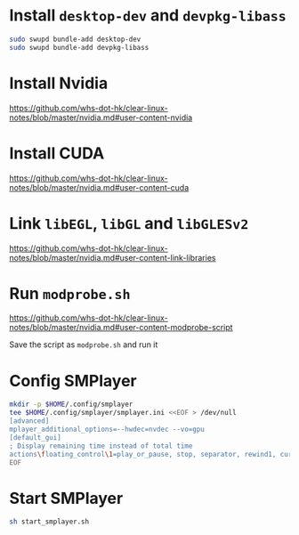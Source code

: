 # Install `desktop-dev` and `devpkg-libass`
```sh
sudo swupd bundle-add desktop-dev
sudo swupd bundle-add devpkg-libass
```

# Install Nvidia
https://github.com/whs-dot-hk/clear-linux-notes/blob/master/nvidia.md#user-content-nvidia

# Install CUDA
https://github.com/whs-dot-hk/clear-linux-notes/blob/master/nvidia.md#user-content-cuda

# Link `libEGL`, `libGL` and `libGLESv2`
https://github.com/whs-dot-hk/clear-linux-notes/blob/master/nvidia.md#user-content-link-libraries

# Run `modprobe.sh`
https://github.com/whs-dot-hk/clear-linux-notes/blob/master/nvidia.md#user-content-modprobe-script

Save the script as `modprobe.sh` and run it

# Config SMPlayer
```sh
mkdir -p $HOME/.config/smplayer
tee $HOME/.config/smplayer/smplayer.ini <<EOF > /dev/null
[advanced]
mplayer_additional_options=--hwdec=nvdec --vo=gpu
[default_gui]
; Display remaining time instead of total time
actions\floating_control\1=play_or_pause, stop, separator, rewind1, current_timelabel_action, timeslider_action, remaining_timelabel_action, forward1, separator, fullscreen, mute, volumeslider_action
EOF
```

# Start SMPlayer
```sh
sh start_smplayer.sh
```
